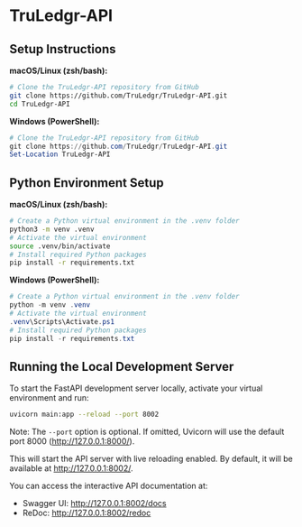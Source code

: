 # TruLedgr-API

## Setup Instructions

**macOS/Linux (zsh/bash):**
```sh
# Clone the TruLedgr-API repository from GitHub
git clone https://github.com/TruLedgr/TruLedgr-API.git
cd TruLedgr-API
```

**Windows (PowerShell):**
```powershell
# Clone the TruLedgr-API repository from GitHub
git clone https://github.com/TruLedgr/TruLedgr-API.git
Set-Location TruLedgr-API
```

## Python Environment Setup

**macOS/Linux (zsh/bash):**
```sh
# Create a Python virtual environment in the .venv folder
python3 -m venv .venv
# Activate the virtual environment
source .venv/bin/activate
# Install required Python packages
pip install -r requirements.txt
```

**Windows (PowerShell):**
```powershell
# Create a Python virtual environment in the .venv folder
python -m venv .venv
# Activate the virtual environment
.venv\Scripts\Activate.ps1
# Install required Python packages
pip install -r requirements.txt
```

## Running the Local Development Server

To start the FastAPI development server locally, activate your virtual environment and run:

```sh
uvicorn main:app --reload --port 8002
```

Note: The `--port` option is optional. If omitted, Uvicorn will use the default port 8000 (http://127.0.0.1:8000/).

This will start the API server with live reloading enabled. By default, it will be available at http://127.0.0.1:8002/.

You can access the interactive API documentation at:
- Swagger UI: http://127.0.0.1:8002/docs
- ReDoc: http://127.0.0.1:8002/redoc
